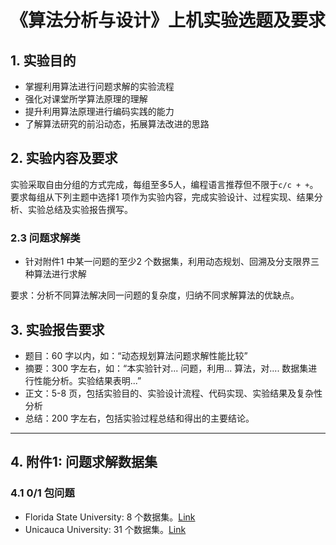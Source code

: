 # 《算法分析与设计》上机实验选题及要求

## 1. 实验目的

- 掌握利用算法进行问题求解的实验流程
- 强化对课堂所学算法原理的理解
-  提升利用算法原理进行编码实践的能力
-  了解算法研究的前沿动态，拓展算法改进的思路

## 2. 实验内容及要求

实验采取自由分组的方式完成，每组至多5人，编程语言推荐但不限于`c/c + +`。要求每组从下列主题中选择1 项作为实验内容，完成实验设计、过程实现、结果分析、实验总结及实验报告撰写。

### 2.3 问题求解类

- 针对附件1 中某一问题的至少2 个数据集，利用动态规划、回溯及分支限界三种算法进行求解

要求：分析不同算法解决同一问题的复杂度，归纳不同求解算法的优缺点。


## 3. 实验报告要求

- 题目：60 字以内，如：“动态规划算法问题求解性能比较”
- 摘要：300 字左右，如：“本实验针对... 问题，利用... 算法，对.... 数据集进行性能分析。实验结果表明...”
- 正文：5-8 ⻚，包括实验目的、实验设计流程、代码实现、实验结果及复杂性分析
- 总结：200 字左右，包括实验过程总结和得出的主要结论。

---------

## 4. 附件1: 问题求解数据集

### 4.1 0/1 包问题

- Florida State University: 8 个数据集。[Link](https://people.sc.fsu.edu/~jburkardt/datasets/knapsack_01/knapsack_01.html)
- Unicauca University: 31 个数据集。[Link](http://artemisa.unicauca.edu.co/~johnyortega/instances_01_KP/)

